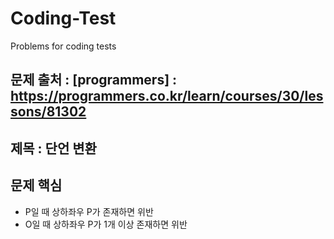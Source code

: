 # Coding-Test
Problems for coding tests

## 문제 출처 : [programmers] : https://programmers.co.kr/learn/courses/30/lessons/81302
             
## 제목 :  단언 변환

## 문제 핵심
  + P일 때 상하좌우 P가 존재하면 위반
  + O일 때 상하좌우 P가 1개 이상 존재하면 위반



